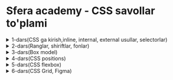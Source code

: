 # Sfera academy - CSS savollar to'plami
 <details> 
<summary>1-dars(CSS ga kirish,inline, internal, external usullar, selectorlar)</summary>

 - CSS nima va u veb-sahifalarga qanday ta’sir qiladi?
 - **Inline** CSS qanday yoziladi va u qayerda ishlatiladi?
 - **Internal** CSS nima va u qanday e’lon qilinadi?
 - **External** CSS fayli qanday ulanadi va uning afzalligi nimada?
 - **Inline, internal va external** CSS usullarining farqlari nimada va qaysi holatlarda qaysi usuldan foydalanish maqsadga muvofiq?
 - External CSS faylini `<link>` tegi orqali ulashda **rel** va **href** atributlarining roli nima?
 - CSS selektorlari nima va ular qanday vazifa bajaradi?
 - Element selektori qanday ishlaydi? Misol keltiring.
 - **class** va **id** selektorlarining asosiy farqi nima?
 - `:hover` va `:focus` kabi pseudo-class selektorlari qanday holatlarda ishlatiladi?
 - CSS’da selektorlarning o‘ziga xosligi (specificity) qanday hisoblanadi?
 - Attribute selektorlari (masalan, `[type="text"]`) qanday ishlaydi va ular qanday holatlarda foydali?
 
</details>

<details>
<summary>2-dars(Ranglar, shiriftlar, fonlar)</summary>

 - color xususiyati qanday ishlaydi va u qanday qiymatlarni qabul qiladi?
 - background-color xususiyatiga qanday qiymatlar berish mumkin **(masalan, hex, RGB)**?
 - font-family xususiyati qanday ishlatiladi va u qanday yoziladi?
 - font-size xususiyatida **px, rem,** va **em** birliklarining farqi nima?
 - background-image xususiyati yordamida fon rasmini qanday qo‘shish mumkin?
 - **rgba()** va **hsl()** rang formatlarining afzalliklari nimada?
 - **font-family** da bir nechta shriftlar qanday tartibda yoziladi va `"fallback"` shriftlarining ahamiyati nimada?


</details>

<details>
<summary>3-dars(Box model)</summary>

 - CSS Box Model nima va uning asosiy komponentlari qaysilar?
 - **margin** va **padding** xususiyatlarining farqi nima?
 - border xususiyati qanday yoziladi va uning turlari qanday?
 - width va height xususiyatlariga qanday qiymatlar beriladi **(masalan, %, vw, vh)**?
 - box-sizing: `border-box` va `content-box` o‘rtasidagi farq nima?
 - margin xususiyatida avtomatik qiymat (auto) qanday ishlaydi?
 - Box modelni responsive dizayn uchun qanday optimallashtirish mumkin (masalan, max-width, min-height)?
 - **outline** xususiyati **border** dan qanday farq qiladi va u qanday holatlarda ishlatiladi?

</details>

<details>
<summary>4-dars(CSS positions)</summary>

 - `position: static` qanday ishlaydi va u standart holat sifatida nima uchun ishlatiladi?
 - `position: relative` elementni qanday joylashtiradi?
 - `position: absolute` elementni qanday joylashtiradi?
 - `position: fixed` va `position: sticky` o‘rtasidagi farq nima?
 - **top, right, bottom, left** xususiyatlari qanday ishlaydi va ular qaysi position turlari bilan ishlatiladi?
 - `position: absolute` elementning ota-kontenerga nisbatan joylashishi uchun qanday shartlar bajarilishi kerak?

</details>

<details>
<summary>5-dars(CSS flexbox)</summary>

 - display: flex xususiyati nima qiladi va u qanday ishlatiladi?
 - justify-content xususiyatining asosiy qiymatlari qaysilar (masalan, center, space-between)?
 - align-items xususiyati flex elementlarini vertikal joylashtirishda qanday ishlaydi?
 - flex-direction xususiyati flex konteynerning yo‘nalishini qanday o‘zgartiradi (masalan, row, column)?
 - `flex-wrap` xususiyati qanday ishlaydi va uning qiymatlari **(nowrap, wrap)** qanday farq qiladi?
 - `flex-grow` va `flex-shrink` xususiyatlari flex elementlarning o‘lchamlarini qanday boshqaradi?
 - `align-content` va `align-items` xususiyatlari o‘rtasidagi farq nima va ular qanday holatlarda ishlatiladi?
 
</details>

<details>
<summary>6-dars(CSS Grid, Figma)</summary>

 - `display: grid` xususiyati nima qiladi va u Flexbox’dan qanday farq qiladi?
 - `grid-template-columns` va `grid-template-rows` xususiyatlari grid tuzilmasini qanday aniqlaydi?
 - gap xususiyati gridda qanday ishlaydi va uning qisqa yozilishi qanday?
 - `grid-template-areas` xususiyati yordamida grid tuzilmasini qanday aniqlash mumkin? Misol keltiring.
 - `grid-auto-rows` va `grid-auto-columns` xususiyatlari qanday holatlarda ishlatiladi?
 - `justify-items` va `align-items` xususiyatlari grid elementlarini qanday joylashtiradi?
 - Figma dizaynini HTML va CSS ga o‘tkazish jarayonidagi asosiy qadamlar qaysilar?
 - Figma’dagi ranglarni **(hex, RGB)** CSS’da qanday aniq ko‘chirish mumkin?
 - Figma’dagi komponentlarni CSS class’lariga aylantirishda qanday usullardan foydalanish mumkin?

</details>
